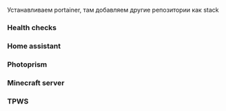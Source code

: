 

Устанавливаем portainer, там добавляем другие репозитории как stack


### Health checks

### Home assistant

### Photoprism

### Minecraft server

### TPWS

###